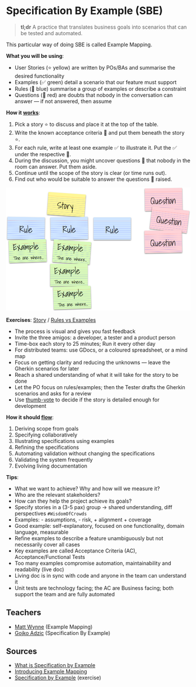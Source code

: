 # Specification By Example (SBE)

> **tl;dr** A practice that translates business goals into scenarios that can be tested and automated.

This particular way of doing SBE is called Example Mapping.

**What you will be using**:

- User Stories (⭐️ yellow) are written by POs/BAs and summarise the desired functionality
- Examples (✅ green) detail a scenario that our feature must support
- Rules (🔵 blue) summarise a group of examples or describe a constraint
- Questions (🔴 red) are doubts that nobody in the conversation can answer — if not answered, then assume

**How it [works](https://medium.com/@mattwynne/introducing-example-mapping-42ccd15f8adf)**:

1. Pick a story ⭐️ to discuss and place it at the top of the table.
1. Write the known acceptance criteria 🔵 and put them beneath the story ⭐️.
1. For each rule, write at least one example ✅ to illustrate it. Put the ✅ under the respective 🔵.
1. During the discussion, you might uncover questions 🔴 that nobody in the room can answer. Put them aside.
1. Continue until the scope of the story is clear (or time runs out).
1. Find out who would be suitable to answer the questions 🔴 raised.

![example](../_media/notebook/specification-by-example-1.png)

**Exercises**: [Story](https://medium.com/@mattwynne/introducing-example-mapping-42ccd15f8adf) / [Rules vs Examples](https://speakerdeck.com/mattwynne/rules-vs-examples-bddx-london-2014)

- The process is visual and gives you fast feedback
- Invite the three amigos: a developer, a tester and a product person
- Time-box each story to 25 minutes; Run it every other day
- For distributed teams: use GDocs, or a coloured spreadsheet, or a mind map
- Focus on getting clarity and reducing the unknowns — leave the Gherkin scenarios for later
- Reach a shared understanding of what it will take for the story to be done
- Let the PO focus on rules/examples; then the Tester drafts the Gherkin scenarios and asks for a review
- Use [thumb-vote](https://www.conferencesthatwork.com/index.php/event-design/2012/06/testing-consensus-using-roman-voting/) to decide if the story is detailed enough for development

**How it should [flow](https://blog.red-badger.com/blog/2012/07/31/what-is-specification-by-example)**:

1. Deriving scope from goals
1. Specifying collaboratively
1. Illustrating specifications using examples
1. Refining the specifications
1. Automating validation without changing the specifications
1. Validating the system frequently
1. Evolving living documentation

**Tips**:

- What we want to achieve? Why and how will we measure it?
- Who are the relevant stakeholders?
- How can they help the project achieve its goals?
- Specify stories in a (3-5 pax) group -> shared understanding, diff perspectives `#WisdomOfCrowds`
- Examples: - assumptions, - risk, + alignment + coverage
- Good example: self-explanatory, focused on one functionality, domain language, measurable
- Refine examples to describe a feature unambiguously but not necessarily cover all cases
- Key examples are called Acceptance Criteria (AC), Acceptance/Functional Tests
- Too many examples compromise automation, maintainability and readability (live doc)
- Living doc is in sync with code and anyone in the team can understand it
- Unit tests are technology facing; the AC are Business facing; both support the team and are fully automated

## Teachers

- [Matt Wynne](https://cucumber.io/blog/authors/matt/) (Example Mapping)
- [Gojko Adzic](https://gojko.net/) (Specification By Example)

## Sources

- [What is Specification by Example](https://blog.red-badger.com/blog/2012/07/31/what-is-specification-by-example)
- [Introducing Example Mapping](https://medium.com/@mattwynne/introducing-example-mapping-42ccd15f8adf)
- [Specification by Example](https://www.thoughtworks.com/insights/blog/specification-example) (exercise)
